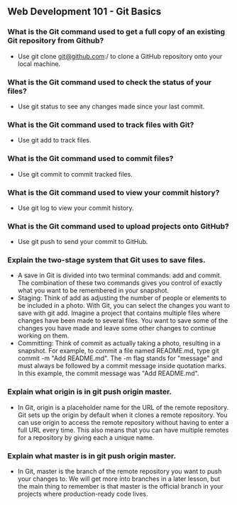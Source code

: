 ## Web Development 101 - Git Basics

### What is the Git command used to get a full copy of an existing Git repository from Github?
- Use git clone git@github.com:<your-github-username>/<your-respository-name> to clone a GitHub repository onto your local machine.

### What is the Git command used to check the status of your files?
- Use git status to see any changes made since your last commit.

### What is the Git command used to track files with Git?
- Use git add to track files.

### What is the Git command used to commit files?
- Use git commit to commit tracked files.

### What is the Git command used to view your commit history?
- Use git log to view your commit history.

### What is the Git command used to upload projects onto GitHub?
- Use git push to send your commit to GitHub.

### Explain the two-stage system that Git uses to save files.
- A save in Git is divided into two terminal commands: add and commit. The combination of these two commands gives you control of exactly what you want to be remembered in your snapshot.
- Staging: Think of add as adjusting the number of people or elements to be included in a photo. With Git, you can select the changes you want to save with git add. Imagine a project that contains multiple files where changes have been made to several files. You want to save some of the changes you have made and leave some other changes to continue working on them.
- Committing: Think of commit as actually taking a photo, resulting in a snapshot. For example, to commit a file named README.md, type git commit -m "Add README.md". The -m flag stands for "message" and must always be followed by a commit message inside quotation marks. In this example, the commit message was "Add README.md".

### Explain what origin is in git push origin master.
- In Git, origin is a placeholder name for the URL of the remote repository. Git sets up the origin by default when it clones a remote repository. You can use origin to access the remote repository without having to enter a full URL every time. This also means that you can have multiple remotes for a repository by giving each a unique name.

### Explain what master is in git push origin master.
- In Git, master is the branch of the remote repository you want to push your changes to. We will get more into branches in a later lesson, but the main thing to remember is that master is the official branch in your projects where production-ready code lives.